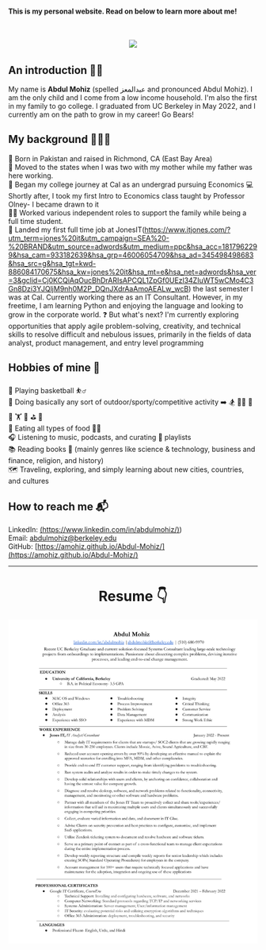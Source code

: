 #### This is my personal website. Read on below to learn more about me!
<br/>

<p align="center">
  <img src="IMG_3756 (1).png" width="250"/>
</p>


## An introduction 🤝🏼
My name is **Abdul Mohiz** (spelled عبدالمعز and pronounced Abdul Mohiz). I am the only child and I come from a low income household. I'm also the first in my family to go college. I graduated from UC Berkeley in May 2022, and I currently am on the path to grow in my career! Go Bears!  


## My background 💁🏻‍♂️
🌁 Born in Pakistan and raised in Richmond, CA (East Bay Area)  
🧳 Moved to the states when I was two with my mother while my father was here working.    
🐻 Began my college journey at Cal as an undergrad pursuing Economics 
💻 Shortly after, I took my first Intro to Economics class taught by Professor Olney- I became drawn to it   
🧑‍🏫 Worked various independent roles to support the family while being a full time student.      
🔋 Landed my first full time job at JonesIT(https://www.itjones.com/?utm_term=jones%20it&utm_campaign=SEA%20-%20BRAND&utm_source=adwords&utm_medium=ppc&hsa_acc=1817962299&hsa_cam=933182639&hsa_grp=46006054709&hsa_ad=345498498683&hsa_src=g&hsa_tgt=kwd-886084170675&hsa_kw=jones%20it&hsa_mt=e&hsa_net=adwords&hsa_ver=3&gclid=Cj0KCQiAqOucBhDrARIsAPCQL1ZpGf0UEzl34ZIuWT5wCMo4C3Gn8Dzi3YJQljM9nh0M2P_DQnJXdrAaAmoAEALw_wcB) the last semester I was at Cal. Currently working there as an IT Consultant. However, in my freetime, I am learning Python and enjoying the language and looking to grow in the corporate world. 
❓ But what's next? I'm currently exploring opportunities that apply agile problem-solving, creativity, and technical skills to resolve difficult and nebulous issues, primarily in the fields of data analyst, product management, and entry level programming      


## Hobbies of mine 🙈
🏀 Playing basketball ⛹️‍♂️       
🎽 Doing basically any sort of outdoor/sporty/competitive activity ➡️ 🏂 🏊‍♂️ 🏓 🚴 🏋️ 🚣‍ ⛳ 🎱            
🍳 Eating all types of food 👨‍🍳     
🎧 Listening to music, podcasts, and curating 🔀 playlists      
📚 Reading books 🔖 (mainly genres like science & technology, business and finance, religion, and history)          
🗺️ Traveling, exploring, and simply learning about new cities, countries, and cultures    


## How to reach me 📬
LinkedIn: [(https://www.linkedin.com/in/abdulmohiz/)](https://www.linkedin.com/in/abdulmohiz/))      
Email: [abdulmohiz@berkeley.edu](abdulmohiz.berkeley.edu)  
GitHub: [https://amohiz.github.io/Abdul-Mohiz/](https://amohiz.github.io/Abdul-Mohiz/)


-------------------
<h1 align="center">Resume 👇</h1>

![](ResuME.png)



